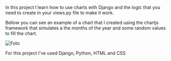 In this project I learn how to use charts with Django and the logic that you need to create in your views.py file to make it work. 

Bellow you can see an example of a chart that I created using the chartjs framework that simulates a the months of the year and some random values to fill the chart.

![Foto](https://user-images.githubusercontent.com/113387966/223580088-306cbf9f-0d53-42bc-a590-cbfb8453d272.jpg)

For this project I've used Django, Python, HTML and CSS 
